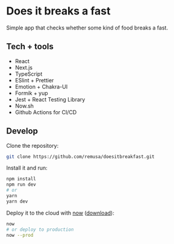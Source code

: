 # Does it breaks a fast

Simple app that checks whether some kind of food breaks a fast.

## Tech + tools

- React
- Next.js
- TypeScript
- ESlint + Prettier
- Emotion + Chakra-UI
- Formik + yup
- Jest + React Testing Library
- Now.sh
- Github Actions for CI/CD

## Develop

Clone the repository:

```bash
git clone https://github.com/remusa/doesitbreakfast.git
```

Install it and run:

```bash
npm install
npm run dev
# or
yarn
yarn dev
```

Deploy it to the cloud with [now](https://zeit.co/now) ([download](https://zeit.co/download)):

```bash
now
# or deploy to production
now --prod
```
